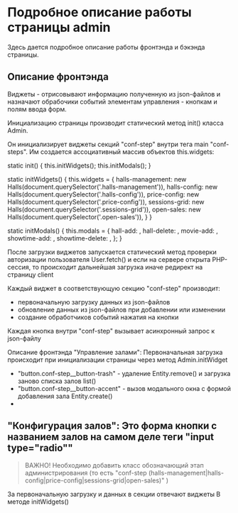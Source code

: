 # Подробное описание работы страницы admin
Здесь дается подробное описание работы фронтэнда и бэкэнда страницы.

## Описание фронтэнда

Виджеты - отрисовывают информацию полученную из json-файлов и назначают обрабочики событий элементам управления - кнопкам и полям ввода форм.

Инициализацию страницы производит статический метод init() класса Admin.

Он инициализирует виджеты секций "conf-step" внутри тега main "conf-steps".
Им создается ассоциативный массив объектов this.widgets:

static init() {
  this.initWidgets();
  this.initModals();
}

static initWidgets() {
  this.widgets = {
    halls-management: new Halls(document.querySelector('.halls-management')),
    halls-config: new Halls(document.querySelector('.halls-config')),
    price-config: new Halls(document.querySelector('.price-config')),
    sessions-grid: new Halls(document.querySelector('.sessions-grid')),
    open-sales: new Halls(document.querySelector('.open-sales')),
  }
}

static initModals() {
  this.modals = {
    hall-add: ,
    hall-delete: ,
    movie-add: ,
    showtime-add: ,
    showtime-delete: ,
  };
}

После загрузки виджетов запускается статический метод проверки авторизации пользователя User.fetch() и если на сервере открыта PHP-сессия, то происходит дальнейшая загрузка иначе редирект на страницу client


Каждый виджет в соответствующую секцию "conf-step" производит:
- первоначальную загрузку данных из json-файлов
- обновление данных из json-файлов при добавлении или изменении
- создание обработчиков событий нажатия на кнопки

Каждая кнопка внутри "conf-step" вызывает асинхронный запрос к json-файлу

Описание фронтэнда "Управление залами":
Первоначальная загрузка происходит при инициализации страницы через метод Admin.initWidget
- "button.conf-step__button-trash" - удаление Entity.remove() и загрузка заново списка залов list()
- "button.conf-step__button-accent" - вызов модального окна с формой добавления зала Entity.create()
-

"Конфигурация залов":
Это форма кнопки с названием залов на самом деле теги "input type="radio""
-

>ВАЖНО! Необходимо добавить класс обозначающий этап администрирования (то есть "conf-step (halls-management|halls-config|price-config|sessions-grid|open-sales)" )



За первоначальную загрузку и данных в секции отвечают виджеты
В методе initWidgets()
